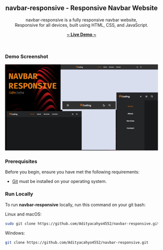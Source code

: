 <div align="center">
   
  <br/>
  <br/>

  <h2 align="center">navbar-responsive - Responsive Navbar Website</h2>
  
  navbar-responsive is a fully responsive navbar website, <br/>Responsive for all devices, built using HTML, CSS, and JavaScript.

  <a href=" https://adityacahyo4552.github.io/navbar-responsive/"><strong>~ Live Demo ~</strong></a>
</div>

<br />

### Demo Screenshot

![navbar-responsive Desktop Demo](./readme-images/Prev-Desktop.png "Desktop Demo")

### Prerequisites

Before you begin, ensure you have met the following requirements:

- [Git](https://git-scm.com/downloads "Download Git") must be installed on your operating system.

### Run Locally

To run **navbar-responsive** locally, run this command on your git bash:

Linux and macOS:

```bash
sudo git clone https://github.com/Adityacahyo4552/navbar-responsive.git
```

Windows:

```bash
git clone https://github.com/Adityacahyo4552/navbar-responsive.git
```
